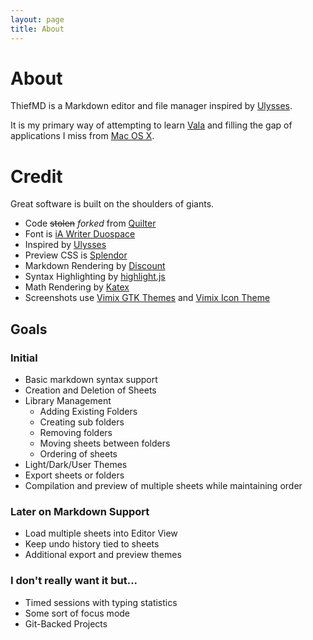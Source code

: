 ```yaml
---
layout: page
title: About
---
```


# About

ThiefMD is a Markdown editor and file manager inspired by [Ulysses](https://ulysses.app).

It is my primary way of attempting to learn [Vala](https://wiki.gnome.org/Projects/Vala) and filling the gap of applications I miss from [Mac OS X](https://apple.com). 

# Credit

Great software is built on the shoulders of giants.

* Code <s>stolen</s> *forked* from [Quilter](https://github.com/lainsce/quilter)
* Font is [iA Writer Duospace](https://github.com/iaolo/iA-Fonts)
* Inspired by [Ulysses](https://ulyssesapp.com)
* Preview CSS is [Splendor](http://markdowncss.github.io/splendor)
* Markdown Rendering by [Discount](http://www.pell.portland.or.us/~orc/Code/discount)
* Syntax Highlighting by [highlight.js](https://highlightjs.org)
* Math Rendering by [Katex](https://katex.org)
* Screenshots use [Vimix GTK Themes](https://github.com/vinceliuice/vimix-gtk-themes) and [Vimix Icon Theme](https://github.com/vinceliuice/vimix-icon-theme)

## Goals

### Initial

* Basic markdown syntax support
* Creation and Deletion of Sheets
* Library Management
    * Adding Existing Folders
    * Creating sub folders
    * Removing folders
    * Moving sheets between folders
    * Ordering of sheets
* Light/Dark/User Themes
* Export sheets or folders
* Compilation and preview of multiple sheets while maintaining order

### Later on Markdown Support

* Load multiple sheets into Editor View
* Keep undo history tied to sheets
* Additional export and preview themes

### I don't really want it but...

* Timed sessions with typing statistics
* Some sort of focus mode
* Git-Backed Projects